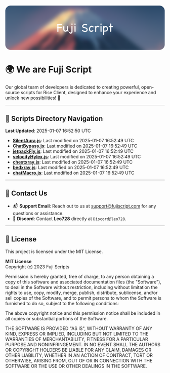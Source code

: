 ![Banner](.github/b.webp)

# 🌍 **We are Fuji Script**

Our global team of developers is dedicated to creating powerful, open-source scripts for Rise Client, designed to enhance your experience and unlock new possibilities! 🌟

---
<!-- SCRIPTS_NAVIGATION_START -->
## 📂 **Scripts Directory Navigation**

**Last Updated**: 2025-01-07 16:52:50 UTC

- **[SilentAura.js](scripts/SilentAura.js)**: Last modified on 2025-01-07 16:52:49 UTC
- **[ChatBypass.js](scripts/ChatBypass.js)**: Last modified on 2025-01-07 16:52:49 UTC
- **[jetpackFly.js](scripts/jetpackFly.js)**: Last modified on 2025-01-07 16:52:49 UTC
- **[velocityHylex.js](scripts/velocityHylex.js)**: Last modified on 2025-01-07 16:52:49 UTC
- **[chestxray.js](scripts/chestxray.js)**: Last modified on 2025-01-07 16:52:49 UTC
- **[bedxray.js](scripts/bedxray.js)**: Last modified on 2025-01-07 16:52:49 UTC
- **[chatMacro.js](scripts/chatMacro.js)**: Last modified on 2025-01-07 16:52:49 UTC

<!-- SCRIPTS_NAVIGATION_END -->

---

## 💬 **Contact Us**  
- 📬 **Support Email**: Reach out to us at [support@fujiscript.com](mailto:support@fujiscript.com) for any questions or assistance.  
- 💬 **Discord**: Contact **Leo728** directly at `Discord@leo728`.

---

## 📜 **License**

This project is licensed under the MIT License.  

**MIT License**  
Copyright (c) 2023 Fuji Scripts  

Permission is hereby granted, free of charge, to any person obtaining a copy of this software and associated documentation files (the "Software"), to deal in the Software without restriction, including without limitation the rights to use, copy, modify, merge, publish, distribute, sublicense, and/or sell copies of the Software, and to permit persons to whom the Software is furnished to do so, subject to the following conditions:  

The above copyright notice and this permission notice shall be included in all copies or substantial portions of the Software.  

THE SOFTWARE IS PROVIDED "AS IS", WITHOUT WARRANTY OF ANY KIND, EXPRESS OR IMPLIED, INCLUDING BUT NOT LIMITED TO THE WARRANTIES OF MERCHANTABILITY, FITNESS FOR A PARTICULAR PURPOSE AND NONINFRINGEMENT. IN NO EVENT SHALL THE AUTHORS OR COPYRIGHT HOLDERS BE LIABLE FOR ANY CLAIM, DAMAGES OR OTHER LIABILITY, WHETHER IN AN ACTION OF CONTRACT, TORT OR OTHERWISE, ARISING FROM, OUT OF OR IN CONNECTION WITH THE SOFTWARE OR THE USE OR OTHER DEALINGS IN THE SOFTWARE.  
